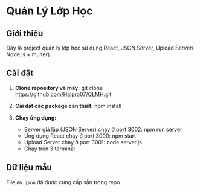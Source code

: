 # Quản Lý Lớp Học

## Giới thiệu
Đây là project quản lý lớp học sử dụng React, JSON Server, Upload Server(	Node.js + multer).
## Cài đặt

1. **Clone repository về máy:**
   git clone https://github.com/Haipro07/QLMH.git

3. **Cài đặt các package cần thiết:**
   npm install

4. **Chạy ứng dụng:**
   - Server giả lập (JSON Server) chạy ở port 3002: npm run server    
   - Ứng dụng React chạy ở port 3000: npm start  
   - Upload Server chạy ở port 3001: node server.js
   - Chạy trên 3 terminal 
## Dữ liệu mẫu
File `db.json` đã được cung cấp sẵn trong repo.
